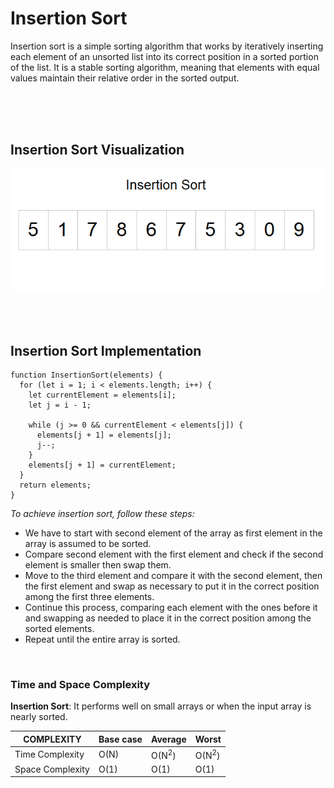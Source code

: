 # **Insertion Sort**

<p>
Insertion sort is a simple sorting algorithm that works by iteratively inserting each element of an unsorted list into its correct position in a sorted portion of the list. It is a stable sorting algorithm, meaning that elements with equal values maintain their relative order in the sorted output.
</p>

<br/>
<br/>
<br/>

## Insertion Sort Visualization

![Insertion sort gif](../public/gifs/insertion-sort.gif)

<br/>
<br/>

## Insertion Sort Implementation

```
function InsertionSort(elements) {
  for (let i = 1; i < elements.length; i++) {
    let currentElement = elements[i];
    let j = i - 1;

    while (j >= 0 && currentElement < elements[j]) {
      elements[j + 1] = elements[j];
      j--;
    }
    elements[j + 1] = currentElement;
  }
  return elements;
}
```

_To achieve insertion sort, follow these steps:_

- We have to start with second element of the array as first element in the array is assumed to be sorted.
- Compare second element with the first element and check if the second element is smaller then swap them.
- Move to the third element and compare it with the second element, then the first element and swap as necessary to put it in the correct position among the first three elements.
- Continue this process, comparing each element with the ones before it and swapping as needed to place it in the correct position among the sorted elements.
- Repeat until the entire array is sorted.

<br />

### Time and Space Complexity

**Insertion Sort**: It performs well on small arrays or when the input array is nearly sorted.

| COMPLEXITY       | Base case | Average          | Worst            |
| ---------------- | --------- | ---------------- | ---------------- |
| Time Complexity  | O(N)      | O(N<sup>2</sup>) | O(N<sup>2</sup>) |
| Space Complexity | O(1)      | O(1)             | O(1)             |

<br />
